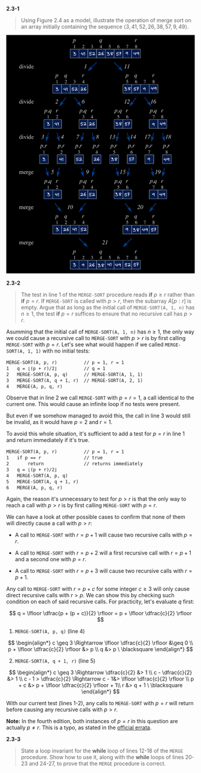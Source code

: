 **2.3-1**

> Using Figure 2.4 as a model, illustrate the operation of merge sort on an array initially containing the sequence $\langle 3, 41, 52, 26, 38, 57, 9, 49 \rangle$.

![Solution to exercise 2.3-1](./img/2.3-1.png)

**2.3-2**

> The test in line 1 of the `MERGE-SORT` procedure reads **if** $p \geq r$ rather than **if** $p = r$. If `MERGE-SORT` is called with $p > r$, then the subarray $A[p:r]$ is empty. Argue that as long as the initial call of `MERGE-SORT(A, 1, n)` has $n \geq 1$, the test **if** $p = r$ suffices to ensure that no recursive call has $p > r$.

Asumming that the initial call of `MERGE-SORT(A, 1, n)` has $n \geq 1$, the only way we could cause a recursive call to `MERGE-SORT` with $p > r$ is by first calling `MERGE-SORT` with $p = r$. Let's see what would happen if we called `MERGE-SORT(A, 1, 1)` with no initial tests:

```
MERGE-SORT(A, p, r)          // p = 1, r = 1
1   q = ⌊(p + r)/2⌋          // q = 1
2   MERGE-SORT(A, p, q)      // MERGE-SORT(A, 1, 1)
3   MERGE-SORT(A, q + 1, r)  // MERGE-SORT(A, 2, 1)
4   MERGE(A, p, q, r)
```

Observe that in line 2 we call `MERGE-SORT` with $p = r = 1$, a call identical to the current one. This would cause an infinite loop if no tests were present. 

But even if we somehow managed to avoid this, the call in line 3 would still be invalid, as it would have $p = 2$ and $r = 1$.

To avoid this whole situation, it's sufficient to add a test for $p = r$ in line 1 and return immediately if it's true.

```
MERGE-SORT(A, p, r)          // p = 1, r = 1
1   if p == r                // true
2       return               // returns immediately
3   q = ⌊(p + r)/2⌋
4   MERGE-SORT(A, p, q)
5   MERGE-SORT(A, q + 1, r)
6   MERGE(A, p, q, r)
```

Again, the reason it's unnecessary to test for $p > r$ is that the only way to reach a call with $p > r$ is by first calling `MERGE-SORT` with $p = r$.

We can have a look at other possible cases to confirm that none of them will directly cause a call with $p > r$:

- A call to `MERGE-SORT` with $r = p + 1$ will cause two recursive calls with $p = r$.

- A call to `MERGE-SORT` with $r = p + 2$ will a first recursive call with $r = p + 1$ and a second one with $p = r$.

- A call to `MERGE-SORT` with $r = p + 3$ will cause two recursive calls with $r = p + 1$.

Any call to `MERGE-SORT` with $r = p + c$ for some integer $c \geq 3$ will only cause direct recursive calls with $r > p$. We can show this by checking such condition on each of said recursive calls. For practicity, let's evaluate $q$ first:

$$
q = \lfloor \dfrac{p + (p + c)}{2} \rfloor
  = p + \lfloor \dfrac{c}{2} \rfloor
$$

1. `MERGE-SORT(A, p, q)` (line 4)

$$
\begin{align*}
c \geq 3 \Rightarrow \lfloor \dfrac{c}{2} \rfloor &\geq 0 \\
p + \lfloor \dfrac{c}{2} \rfloor &> p \\
q &> p \ \blacksquare
\end{align*}
$$

2. `MERGE-SORT(A, q + 1, r)` (line 5)

$$
\begin{align*}
c \geq 3 \Rightarrow \dfrac{c}{2} &> 1 \\
c - \dfrac{c}{2} &> 1 \\
c - 1 > \dfrac{c}{2} \Rightarrow c - 1&> \lfloor \dfrac{c}{2} \rfloor \\
p + c &> p + \lfloor \dfrac{c}{2} \rfloor + 1\\
r &> q + 1 \ \blacksquare
\end{align*}
$$

With our current test (lines 1-2), any calls to `MERGE-SORT` with $p = r$ will return before causing any recursive calls with $p > r$.

**Note:** In the fourth edition, both instances of $p = r$ in this question are actually $p \neq r$. This is a typo, as stated in the [official errata](https://mitp-content-server.mit.edu/books/content/sectbyfn/books_pres_0/11599/e4-bugs.html).

**2.3-3**

> State a loop invariant for the **while** loop of lines 12-18 of the `MERGE` procedure. Show how to use it, along with the **while** loops of lines 20-23 and 24-27, to prove that the `MERGE` procedure is correct.